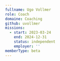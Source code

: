 ```yaml
---
fullname: Ugo Vollmer
role: Coach
domaine: Coaching
github: uvollmer
missions:
  - start: 2023-03-24
    end: 2024-12-31
    status: independent
    employer: ''
memberType: beta
---
```



